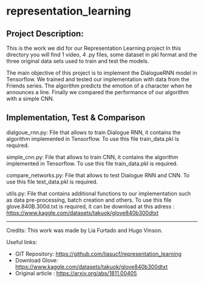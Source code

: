 # representation_learning


## Project Description:
This is the work we did for our Representation Learning project 
In this directory you will find 1 video, 4 .py files,  some dataset in pkl format and the three original data sets used to train and test the models.

The main objective of this project is to implement the DialogueRNN model in Tensorflow. 
We trained and tested our implementation with data from the Friends series. The algorithm predicts the emotion of a character when he announces a line. Finally we compared the performance of our algorithm with a simple CNN.

## Implementation, Test \& Comparison 

dialgoue_rnn.py: 
File that allows to train Dialogue RNN, it contains the algorithm implemented in Tensorflow.
To use this file train_data.pkl is required.

simple_cnn.py:
File that allows to train CNN, it contains the algorithm implemented in Tensorflow.
To use this file train_data.pkl is required.

compare_networks.py:
File that allows to test Dialogue RNN and CNN.
To use this file test_data.pkl is required.


utils.py: 
File that contains additional functions to our implementation such as data pre-processing, batch creation and others.
To use this file glove.840B.300d.txt  is required, it can be download at this adress : 
https://www.kaggle.com/datasets/takuok/glove840b300dtxt

---

Credits: This work was made by Lia Furtado and Hugo Vinson. 

Useful links: 
- GIT Repository: https://github.com/liasucf/representation_learning
- Download Glove: https://www.kaggle.com/datasets/takuok/glove840b300dtxt
- Original article : https://arxiv.org/abs/1811.00405

